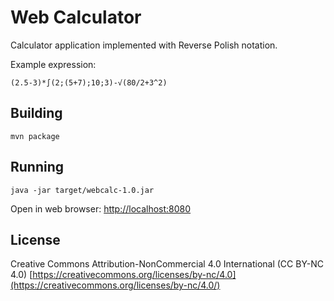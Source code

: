 # Web Calculator

Calculator application implemented with Reverse Polish notation.

Example expression:

    (2.5-3)*∫(2;(5+7);10;3)-√(80/2+3^2)  

## Building

    mvn package

## Running

    java -jar target/webcalc-1.0.jar

Open in web browser: [http://localhost:8080](http://localhost:8080)

## License

Creative Commons Attribution-NonCommercial 4.0 International (CC BY-NC 4.0)
[https://creativecommons.org/licenses/by-nc/4.0](https://creativecommons.org/licenses/by-nc/4.0/)
